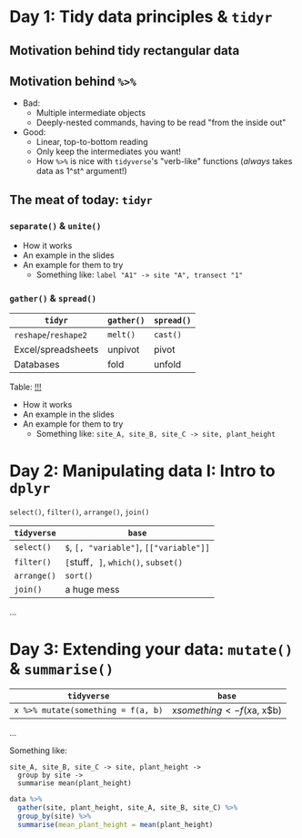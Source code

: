 # Day 1: Tidy data principles & `tidyr` 

## Motivation behind tidy rectangular data

## Motivation behind `%>%`

- Bad:
  - Multiple intermediate objects
  - Deeply-nested commands, having to be read "from the inside out"
- Good:
  - Linear, top-to-bottom reading
  - Only keep the intermediates you want!
  - How `%>%` is nice with `tidyverse`'s "verb-like" functions (_always_ takes data as 1^st^ argument!)

## The meat of today: `tidyr`

### `separate()` & `unite()`

- How it works
- An example in the slides
- An example for them to try
  - Something like: `label "A1" -> site "A", transect "1"`

### `gather()` & `spread()`

`tidyr`              | `gather()` | `spread()`
---------------------|------------|-----------
`reshape`/`reshape2` | `melt()`   | `cast()`
Excel/spreadsheets   | unpivot    | pivot
Databases            | fold       | unfold

Table: [!!!](https://tidyr.tidyverse.org/)

- How it works
- An example in the slides
- An example for them to try
  - Something like: `site_A, site_B, site_C -> site, plant_height`

# Day 2: Manipulating data I: Intro to `dplyr`

`select()`, `filter()`, `arrange()`, `join()`

`tidyverse` | `base`
------------|----------------------------------------
`select()`  | `$`, `[, "variable"]`, `[["variable"]]`
`filter()`  | `[`stuff`, ]`, `which()`, `subset()`
`arrange()` | `sort()`
`join()`    | a huge mess

...

# Day 3: Extending your data: `mutate()` & `summarise()`

`tidyverse`                        | `base`
-----------------------------------|---------------------------
`x %>% mutate(something = f(a, b)` | x$something <- f(x$a, x$b)

...

Something like:

```
site_A, site_B, site_C -> site, plant_height ->
  group by site ->
  summarise mean(plant_height)
```

```r
data %>%
  gather(site, plant_height, site_A, site_B, site_C) %>%
  group_by(site) %>%
  summarise(mean_plant_height = mean(plant_height)
```
